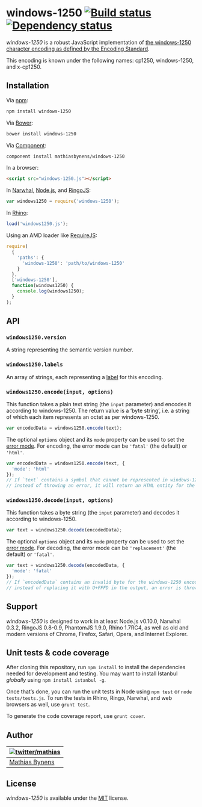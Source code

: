 # windows-1250 [![Build status](https://travis-ci.org/mathiasbynens/windows-1250.svg?branch=master)](https://travis-ci.org/mathiasbynens/windows-1250) [![Dependency status](https://gemnasium.com/mathiasbynens/windows-1250.svg)](https://gemnasium.com/mathiasbynens/windows-1250)

_windows-1250_ is a robust JavaScript implementation of [the windows-1250 character encoding as defined by the Encoding Standard](http://encoding.spec.whatwg.org/#windows-1250).

This encoding is known under the following names: cp1250, windows-1250, and x-cp1250.

## Installation

Via [npm](http://npmjs.org/):

```bash
npm install windows-1250
```

Via [Bower](http://bower.io/):

```bash
bower install windows-1250
```

Via [Component](https://github.com/component/component):

```bash
component install mathiasbynens/windows-1250
```

In a browser:

```html
<script src="windows-1250.js"></script>
```

In [Narwhal](http://narwhaljs.org/), [Node.js](http://nodejs.org/), and [RingoJS](http://ringojs.org/):

```js
var windows1250 = require('windows-1250');
```

In [Rhino](http://www.mozilla.org/rhino/):

```js
load('windows1250.js');
```

Using an AMD loader like [RequireJS](http://requirejs.org/):

```js
require(
  {
    'paths': {
      'windows-1250': 'path/to/windows-1250'
    }
  },
  ['windows-1250'],
  function(windows1250) {
    console.log(windows1250);
  }
);
```

## API

### `windows1250.version`

A string representing the semantic version number.

### `windows1250.labels`

An array of strings, each representing a [label](http://encoding.spec.whatwg.org/#label) for this encoding.

### `windows1250.encode(input, options)`

This function takes a plain text string (the `input` parameter) and encodes it according to windows-1250. The return value is a ‘byte string’, i.e. a string of which each item represents an octet as per windows-1250.

```js
var encodedData = windows1250.encode(text);
```

The optional `options` object and its `mode` property can be used to set the [error mode](http://encoding.spec.whatwg.org/#error-mode). For encoding, the error mode can be `'fatal'` (the default) or `'html'`.

```js
var encodedData = windows1250.encode(text, {
  'mode': 'html'
});
// If `text` contains a symbol that cannot be represented in windows-1250,
// instead of throwing an error, it will return an HTML entity for the symbol.
```

### `windows1250.decode(input, options)`

This function takes a byte string (the `input` parameter) and decodes it according to windows-1250.

```js
var text = windows1250.decode(encodedData);
```

The optional `options` object and its `mode` property can be used to set the [error mode](http://encoding.spec.whatwg.org/#error-mode). For decoding, the error mode can be `'replacement'` (the default) or `'fatal'`.

```js
var text = windows1250.decode(encodedData, {
  'mode': 'fatal'
});
// If `encodedData` contains an invalid byte for the windows-1250 encoding,
// instead of replacing it with U+FFFD in the output, an error is thrown.
```

## Support

_windows-1250_ is designed to work in at least Node.js v0.10.0, Narwhal 0.3.2, RingoJS 0.8-0.9, PhantomJS 1.9.0, Rhino 1.7RC4, as well as old and modern versions of Chrome, Firefox, Safari, Opera, and Internet Explorer.

## Unit tests & code coverage

After cloning this repository, run `npm install` to install the dependencies needed for development and testing. You may want to install Istanbul _globally_ using `npm install istanbul -g`.

Once that’s done, you can run the unit tests in Node using `npm test` or `node tests/tests.js`. To run the tests in Rhino, Ringo, Narwhal, and web browsers as well, use `grunt test`.

To generate the code coverage report, use `grunt cover`.

## Author

| [![twitter/mathias](https://gravatar.com/avatar/24e08a9ea84deb17ae121074d0f17125?s=70)](https://twitter.com/mathias "Follow @mathias on Twitter") |
|---|
| [Mathias Bynens](http://mathiasbynens.be/) |

## License

_windows-1250_ is available under the [MIT](http://mths.be/mit) license.

